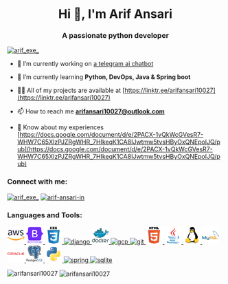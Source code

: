 <h1 align="center">Hi 👋, I'm Arif Ansari</h1>
<h3 align="center">A passionate python developer</h3>

<p align="left"> <a href="https://twitter.com/arif_exe_" target="blank"><img src="https://img.shields.io/twitter/follow/arif_exe_?logo=twitter&style=for-the-badge" alt="arif_exe_" /></a> </p>

- 🔭 I’m currently working on [a telegram ai chatbot](https://github.com/arifansari10027/telegramgeminibot)

- 🌱 I’m currently learning **Python, DevOps, Java & Spring boot**

- 👨‍💻 All of my projects are available at [https://linktr.ee/arifansari10027](https://linktr.ee/arifansari10027)

- 📫 How to reach me **arifansari10027@outlook.com**

- 📄 Know about my experiences [https://docs.google.com/document/d/e/2PACX-1vQkWcGVesR7-WHW7C65XIzPJZRgWHR_7HIkeqK1CA8IJwtmw5tvsHByOxQNEpolJQ/pub](https://docs.google.com/document/d/e/2PACX-1vQkWcGVesR7-WHW7C65XIzPJZRgWHR_7HIkeqK1CA8IJwtmw5tvsHByOxQNEpolJQ/pub)

<h3 align="left">Connect with me:</h3>
<p align="left">
<a href="https://twitter.com/arif_exe_" target="blank"><img align="center" src="https://raw.githubusercontent.com/rahuldkjain/github-profile-readme-generator/master/src/images/icons/Social/twitter.svg" alt="arif_exe_" height="30" width="40" /></a>
<a href="https://linkedin.com/in/arif-ansari-in" target="blank"><img align="center" src="https://raw.githubusercontent.com/rahuldkjain/github-profile-readme-generator/master/src/images/icons/Social/linked-in-alt.svg" alt="arif-ansari-in" height="30" width="40" /></a>
</p>

<h3 align="left">Languages and Tools:</h3>
<p align="left"> <a href="https://aws.amazon.com" target="_blank" rel="noreferrer"> <img src="https://raw.githubusercontent.com/devicons/devicon/master/icons/amazonwebservices/amazonwebservices-original-wordmark.svg" alt="aws" width="40" height="40"/> </a> <a href="https://getbootstrap.com" target="_blank" rel="noreferrer"> <img src="https://raw.githubusercontent.com/devicons/devicon/master/icons/bootstrap/bootstrap-plain-wordmark.svg" alt="bootstrap" width="40" height="40"/> </a> <a href="https://www.w3schools.com/css/" target="_blank" rel="noreferrer"> <img src="https://raw.githubusercontent.com/devicons/devicon/master/icons/css3/css3-original-wordmark.svg" alt="css3" width="40" height="40"/> </a> <a href="https://www.djangoproject.com/" target="_blank" rel="noreferrer"> <img src="https://cdn.worldvectorlogo.com/logos/django.svg" alt="django" width="40" height="40"/> </a> <a href="https://www.docker.com/" target="_blank" rel="noreferrer"> <img src="https://raw.githubusercontent.com/devicons/devicon/master/icons/docker/docker-original-wordmark.svg" alt="docker" width="40" height="40"/> </a> <a href="https://cloud.google.com" target="_blank" rel="noreferrer"> <img src="https://www.vectorlogo.zone/logos/google_cloud/google_cloud-icon.svg" alt="gcp" width="40" height="40"/> </a> <a href="https://git-scm.com/" target="_blank" rel="noreferrer"> <img src="https://www.vectorlogo.zone/logos/git-scm/git-scm-icon.svg" alt="git" width="40" height="40"/> </a> <a href="https://www.w3.org/html/" target="_blank" rel="noreferrer"> <img src="https://raw.githubusercontent.com/devicons/devicon/master/icons/html5/html5-original-wordmark.svg" alt="html5" width="40" height="40"/> </a> <a href="https://www.java.com" target="_blank" rel="noreferrer"> <img src="https://raw.githubusercontent.com/devicons/devicon/master/icons/java/java-original.svg" alt="java" width="40" height="40"/> </a> <a href="https://www.linux.org/" target="_blank" rel="noreferrer"> <img src="https://raw.githubusercontent.com/devicons/devicon/master/icons/linux/linux-original.svg" alt="linux" width="40" height="40"/> </a> <a href="https://www.mysql.com/" target="_blank" rel="noreferrer"> <img src="https://raw.githubusercontent.com/devicons/devicon/master/icons/mysql/mysql-original-wordmark.svg" alt="mysql" width="40" height="40"/> </a> <a href="https://www.oracle.com/" target="_blank" rel="noreferrer"> <img src="https://raw.githubusercontent.com/devicons/devicon/master/icons/oracle/oracle-original.svg" alt="oracle" width="40" height="40"/> </a> <a href="https://www.postgresql.org" target="_blank" rel="noreferrer"> <img src="https://raw.githubusercontent.com/devicons/devicon/master/icons/postgresql/postgresql-original-wordmark.svg" alt="postgresql" width="40" height="40"/> </a> <a href="https://www.python.org" target="_blank" rel="noreferrer"> <img src="https://raw.githubusercontent.com/devicons/devicon/master/icons/python/python-original.svg" alt="python" width="40" height="40"/> </a> <a href="https://spring.io/" target="_blank" rel="noreferrer"> <img src="https://www.vectorlogo.zone/logos/springio/springio-icon.svg" alt="spring" width="40" height="40"/> </a> <a href="https://www.sqlite.org/" target="_blank" rel="noreferrer"> <img src="https://www.vectorlogo.zone/logos/sqlite/sqlite-icon.svg" alt="sqlite" width="40" height="40"/> </a> </p>

<p><img align="left" src="https://github-readme-stats.vercel.app/api/top-langs?username=arifansari10027&show_icons=true&theme=dark&locale=en&layout=compact" alt="arifansari10027" /></p>

<p>&nbsp;<img align="center" src="https://github-readme-stats.vercel.app/api?username=arifansari10027&show_icons=true&locale=en" alt="arifansari10027" /></p>
